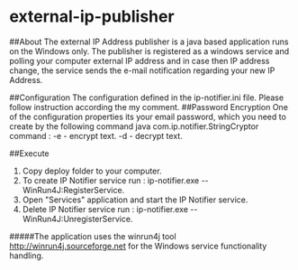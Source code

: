 # external-ip-publisher
##About
 The external IP Address publisher is a java based application runs on the Windows only. The publisher is registered 
as a windows service and polling your computer external IP address and in case then IP address change, the service 
sends the e-mail notification regarding your new IP Address.

##Configuration
 The configuration defined in the ip-notifier.ini file. Please follow instruction according the my comment.
##Password Encryption
  One of the configuration properties its your email password, which you need to create by the following command
  java com.ip.notifier.StringCryptor <command> <text>
  command :
		-e - encrypt text.
		-d - decrypt text.

##Execute
1. Copy deploy folder to your computer. 
2. To create IP Notifier service run : ip-notifier.exe --WinRun4J:RegisterService.
3. Open "Services" application and start the IP Notifier service.
4. Delete IP Notifier service run : ip-notifier.exe --WinRun4J:UnregisterService.

#####The application uses the winrun4j tool http://winrun4j.sourceforge.net for the Windows service functionality handling.




  
 
